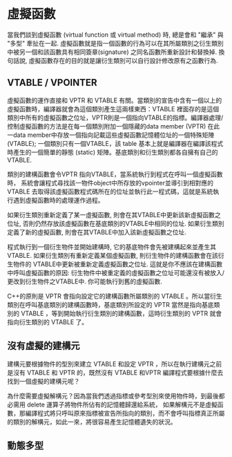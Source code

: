 # 虛擬函數

當我們談到虛擬函數 (virtual function 或 virtual method) 時, 總是會和 "繼承" 與 "多型" 牽扯在一起. 虛擬函數就是指一個函數的行為可以在其所屬類別之衍生類別中被另一個和該函數具有相同簽章(signature) 之同名函數所重新設計和替換掉. 換句話說, 虛擬函數存在的目的就是讓衍生類別可以自行設計修改原有之函數行為.

## VTABLE / VPOINTER

虛擬函數的運作直接和 VPTR 和 VTABLE 有關。當類別的宣告中含有一個以上的虛擬函數時，編譯器就會為這個類別產生這兩樣東西：VTABLE 裡面存的是這個類別中所有的虛擬函數之位址，VPTR則是一個指向VTABLE的指標。編譯器處理/控制虛擬函數的方法是在每一個類別附加一個隱藏的data member (VPTR) 在此一data member中存放一個指向記載這些虛擬函數記憶體位址的一個特殊矩陣(VTABLE); 一個類別只有一個VTABLE，該 table 基本上就是編譯器在編譯該程式時產生的一個簡單的靜態 (static) 矩陣。基底類別和衍生類別都各自擁有自己的VTABLE.

類別的建構函數會令VPTR 指向VTABLE，當系統執行到程式在呼叫一個虛擬函數時， 系統會讓程式尋找該一物件object中所存放的vpointer並導引到相對應的 VTABLE 去取得該虛擬函數程式碼所在的位址並執行此一程式碼，這就是系統執行遇到虛擬函數時的處理運作過程。

如果衍生類別重新定義了某一虛擬函數, 則會在其VTABLE中更新該新虛擬函數之位址, 否則仍然存放該虛擬函數在基底類別的VTABLE中相同的位址. 如果衍生類別定義了新的虛擬函數, 則會在其VTABLE中加入該新虛擬函數之位址.

程式執行到一個衍生物件並開始建構時, 它的基底物件會先被建構起來並產生其VTABLE. 如果衍生類別有重新定義某個虛擬函數, 則衍生物件的建構函數會在該衍生物件的 VTABLE中更新被重新定義虛擬函數之位址. 這就是你不應該在建構函數中呼叫虛擬函數的原因: 衍生物件中被重定義的虛擬函數之位址可能還沒有被放入/更改到衍生物件之VTABLE中. 你可能執行到舊的虛擬函數.

C++的原則是 VPTR 會指向設定它的建構函數所屬類別的 VTABLE 。所以當衍生類別在呼叫基底類別的建構函數時，基底類別所設定的 VPTR 當然是指向基底類別的 VTABLE ，等到開始執行衍生類別的建構函數，這時衍生類別的 VPTR 就會指向衍生類別的 VTABLE 了。

## 沒有虛擬的建構元

建構元要根據物件的型別來建立 VTABLE 和設定 VPTR ，所以在執行建構元之前是沒有 VTABLE 和 VPTR 的，既然沒有 VTABLE 和VPTR 編譯程式要根據什麼去找到一個虛擬的建構元呢？

為什麼需要虛擬解構元？因為當我們透過指標或參考型別來使用物件時，到最後都必需用 delete 運算子將物件所佔有的記憶體歸還給系統， 如果解構元不是虛擬函數，那編譯程式將只呼叫原來指標被宣告所指向的類別，而不會呼叫指標真正所屬的類別的解構元，如此一來，將很容易產生記憶體遺失的狀況。

## 動態多型

